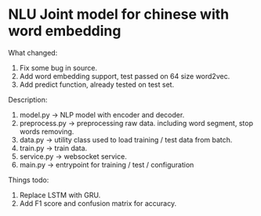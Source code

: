 # NLU Joint model for chinese with word embedding

What changed:
1. Fix some bug in source.
2. Add word embedding support, test passed on 64 size word2vec.
3. Add predict function, already tested on test set.

Description:
1. model.py -> NLP model with encoder and decoder.
2. preprocess.py -> preprocessing raw data. including word segment, stop words removing.
3. data.py -> utility class used to load training / test data from batch.
4. train.py -> train data.
5. service.py -> websocket service.
6. main.py -> entrypoint for training / test / configuration

Things todo:
1. Replace LSTM with GRU.
2. Add F1 score and confusion matrix for accuracy.
